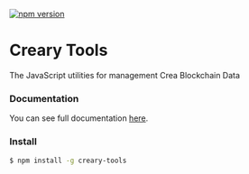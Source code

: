 [![npm version](https://badge.fury.io/js/%40creativechain-fdn%2Fcreary-tools.svg)](https://badge.fury.io/js/%40creativechain-fdn%2Fcreary-tools)

# Creary Tools
The JavaScript utilities for management Crea Blockchain Data

### Documentation
You can see full documentation [here](https://github.com/creativechain/creary-tools/wiki).

### Install
```bash 
$ npm install -g creary-tools 
```
